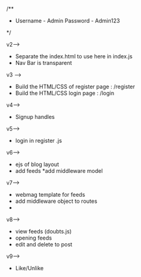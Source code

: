 /**
 * Username - Admin
  Password  - Admin123 

 */



v2-->

* Separate the index.html to use here in  index.js
* Nav Bar is transparent


v3 -->

* Build the HTML/CSS of register page  : /register
* Build the HTML/CSS login page : /login


v4-->
* Signup handles

v5-->
* login in register .js

v6-->
* ejs of blog layout
* add feeds 
*add middleware model


v7-->
* webmag template for feeds
* add middleware object to routes
* 

v8--> 

* view feeds (doubts.js)
* opening feeds
* edit and delete to post


v9-->
* Like/Unlike